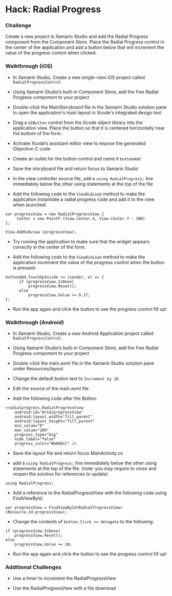 # Hack: Radial Progress

### Challenge

Create a new project in Xamarin Studio and add the Radial Progress component from the Component Store. Place the Radial Progress control in the center of the application and add a button below that will increment the value of the progress control when clicked.

### Walkthrough (iOS)

* In Xamarin Studio, Create a new single-view iOS project called `RadialProgressControl`

* Using Xamarin Studio’s built-in Component Store, add the free Radial Progress component to your project

* Double-click the MainStoryboard file in the Xamarin Studio solution pane to open the application's main layout in Xcode's integrated design tool

* Drag a `UIButton` control from the Xcode object library into the application view. Place the button so that it is centered horizontally near the bottom of the form.

* Activate Xcode’s assistant editor view to expose the generated Objective-C code

* Create an outlet for the button control and name it `buttonAdd`

* Save the storyboard file and return focus to Xamarin Studio

* In the view controller source file, add a `using RadialProgress;` line immediately below the other using statements at the top of the file

* Add the following code to the `ViewDidLoad` method to make the application instantiate a radial progress code and add it to the view when launched:

```
var progressView = new RadialProgressView {
     Center = new PointF (View.Center.X, View.Center.Y - 100)
};

View.AddSubview (progressView);
```

* Try running the application to make sure that the widget appears correctly in the center of the form.

* Add the following code to the `ViewDidLoad` method to make the application increment the value of the progress control when the button is pressed:

```
buttonAdd.TouchUpInside += (sender, e) => {
      if (progressView.IsDone)
	      progressView.Reset();
      else
	      progressView.Value += 0.1f;
};
```

* Run the app again and click the button to see the progress control fill up!

### Walkthrough (Android)

* In Xamarin Studio, Create a new Android Application project called `RadialProgressControl`

* Using Xamarin Studio’s built-in Component Store, add the free Radial Progress component to your project

* Double-click the main.axml file in the Xamarin Studio solution pane under Resources/layout

* Change the default button text to `Increment by 10`

* Edit the source of the main.axml file

* Add the following code after the Button:

```
<radialprogress.RadialProgressView
	android:id="@+id/progressView"
	android:layout_width="fill_parent"
	android:layout_height="fill_parent"
	min_value="0"
	max_value="100"
	progress_type="big"
	hide_label="false"
	progress_color="#6666CC" />
```

* Save the layout file and return focus MainActivity.cs

* add a `using RadialProgress;` line immediately below the other using statements at the top of the file. (note: you may require to close and reopen the solution for references to update)

```
using RadialProgress;
```

* Add a reference to the RadialProgressView with the following code using FindViewById:

```
var progressView = FindViewById<RadialProgressView> (Resource.Id.progressView);
```

* Change the contents of `button.Click += delegate` to the following:

```
if (progressView.IsDone)
	progressView.Reset();
else
	progressView.Value += 10;
```

* Run the app again and click the button to see the progress control fill up!

### Additional Challenges

* Use a timer to increment the RadialProgressView

* Use the RadialProgressView with a file download